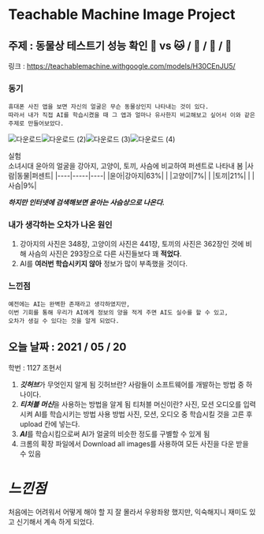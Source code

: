 Teachable Machine Image Project
===========================================
주제 : 동물상 테스트기 성능 확인 :boy: vs :cat: / :dog: / :rabbit: / :deer:
-------------------------------------
링크 : <https://teachablemachine.withgoogle.com/models/H30CEnJU5/>       


### 동기
```
휴대폰 사진 앱을 보면 자신의 얼굴은 무슨 동물상인지 나타내는 것이 있다. 
따라서 내가 직접 AI를 학습시켰을 때 그 앱과 얼마나 유사한지 비교해보고 싶어서 이와 같은 주제로 만들어보았다.    
```

![다운로드](https://user-images.githubusercontent.com/84507452/120172824-67ca3c80-c23e-11eb-944e-8a74a9ac1dbf.jpg)![다운로드 (2)](https://user-images.githubusercontent.com/84507452/120177635-9991d200-c243-11eb-856c-b2c88d8dfa28.jpg)![다운로드 (3)](https://user-images.githubusercontent.com/84507452/120177738-b29a8300-c243-11eb-899b-66a8bceaad45.jpg)![다운로드 (4)](https://user-images.githubusercontent.com/84507452/120177788-bfb77200-c243-11eb-84aa-a3c3b85672b3.jpg)


실험       
소녀시대 윤아의 얼굴을 강아지, 고양이, 토끼, 사슴에 비교하여 퍼센트로 나타내 봄
|사람|동물|퍼센트|
|----|-----|----|
|윤아|강아지|63%|
|   |고양이|7%|
|   |토끼|21%|
|   |사슴|9%|             

***하지만 인터넷에 검색해보면 윤아는 사슴상으로 나온다.***    
### 내가 생각하는 오차가 나온 원인
1. 강아지의 사진은 348장, 고양이의 사진은 441장, 토끼의 사진은 362장인 것에 비해 사슴의 사진은 293장으로 다른 사진들보다 꽤 **적었다**.
2. AI를 **여러번 학습시키지 않아** 정보가 많이 부족했을 것이다.    

### 느낀점
```
예전에는 AI는 완벽한 존재라고 생각하였지만, 
이번 기회를 통해 우리가 AI에게 정보의 양을 적게 주면 AI도 실수를 할 수 있고,    
오차가 생길 수 있다는 것을 알게 되었다.
```        





오늘 날짜 : 2021 / 05 / 20
---------------
학번 : 1127 조현서
1. ***깃허브***가 무엇인지 알게 됨   깃허브란?   사람들이 소프트웨어를 개발하는 방법 중 하나이다.
2. ***티처블 머신***을 사용하는 방법을 알게 됨   티처블 머신이란?    사진, 모션 오디오를 입력시켜 AI를 학습시키는 방법   사용 방법   사진, 모션, 오디오 중 학습시킬 것을 고른 후 upload 칸에 넣는다.
3. ***AI***를 학습시킴으로써 AI가 얼굴의 비슷한 정도를 구별할 수 있게 됨
4. 크롬의 확장 파일에서 Download all images를 사용하여 모든 사진을 다운 받을 수 있음

*느낀점*
=======================
처음에는 어려워서 어떻게 해야 할 지 잘 몰라서 우왕좌왕 했지만, 익숙해지니 재미도 있고 신기해서 계속 하게 되었다.
